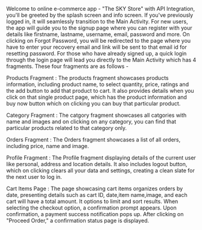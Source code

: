 Welcome to online e-commerce app - "The SKY Store" with API Integration, you'll be greeted by the splash screen and info screen. If you've previously logged in, it will seamlessly transition to the Main Activity. For new users, the app will guide you to the signup page where you can register with your details like firstname, lastname, username, email, password and more. On clicking on Forgot Password, you will be redirected to the page where you have to enter your recovery email and link will be sent to that email id for resetting password. For those who have already signed up, a quick login through the login page will lead you directly to the Main Activity which has 4 fragments. These four fragments are as follows - 

Products Fragment :
The products fragment showcases products information, including product name, to select quantity, price, ratings and the add button to add that product to cart. It also provides details when you click on that single product page, which has the product information and buy now button which on clicking you can buy that particular product.

Category Fragment :
The catgory fragment showcases all catgories with name and images and on clicking on any category, you can find that particular products related to that category only.

Orders Fragment :
The Orders fragment showcases a list of all orders, including price, name and image.

Profile Fragment :
The Profile fragment displaying details of the current user like personal, address and location details. It also includes logout button, which on clicking clears all your data and settings, creating a clean slate for the next user to log in.

Cart Items Page :
The page showcasing cart items organizes orders by date, presenting details such as cart ID, date,item name,image, and each cart will have a total amount. It options to limit and sort results. When selecting the checkout option, a confirmation prompt appears. Upon confirmation, a payment success notification pops up. After clicking on "Proceed Order," a confirmation status page is displayed.

